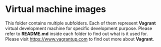 # Virtual machine images
This folder contains multiple subfolders. Each of them represent **Vagrant** virtual development machine for specific development purpose. Please refer to **README.md** inside each folder to find out what is it used for. Please visit https://www.vagrantup.com to find out more about **Vagrant**.
